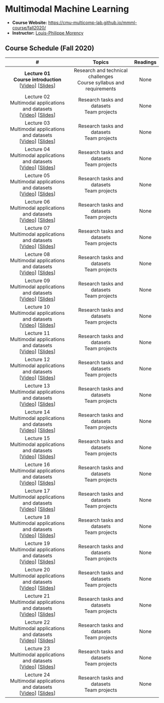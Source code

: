 # Multimodal Machine Learning

- **Course Website:** https://cmu-multicomp-lab.github.io/mmml-course/fall2020/
- **Instructor:** [Louis-Philippe Morency](https://www.cs.cmu.edu/~morency/)

## Course Schedule (Fall 2020)

|#|Topics|Readings|
|:---:|:---:|:---:|
|**Lecture 01<br>Course introduction**<br>[[Video]()] [[Slides]()]|Research and technical challenges<br>Course syllabus and requirements|None|
|Lecture 02<br>Multimodal applications and datasets<br>[[Video]()] [[Slides]()]|Research tasks and datasets<br>Team projects|None|
|Lecture 03<br>Multimodal applications and datasets<br>[[Video]()] [[Slides]()]|Research tasks and datasets<br>Team projects|None|
|Lecture 04<br>Multimodal applications and datasets<br>[[Video]()] [[Slides]()]|Research tasks and datasets<br>Team projects|None|
|Lecture 05<br>Multimodal applications and datasets<br>[[Video]()] [[Slides]()]|Research tasks and datasets<br>Team projects|None|
|Lecture 06<br>Multimodal applications and datasets<br>[[Video]()] [[Slides]()]|Research tasks and datasets<br>Team projects|None|
|Lecture 07<br>Multimodal applications and datasets<br>[[Video]()] [[Slides]()]|Research tasks and datasets<br>Team projects|None|
|Lecture 08<br>Multimodal applications and datasets<br>[[Video]()] [[Slides]()]|Research tasks and datasets<br>Team projects|None|
|Lecture 09<br>Multimodal applications and datasets<br>[[Video]()] [[Slides]()]|Research tasks and datasets<br>Team projects|None|
|Lecture 10<br>Multimodal applications and datasets<br>[[Video]()] [[Slides]()]|Research tasks and datasets<br>Team projects|None|
|Lecture 11<br>Multimodal applications and datasets<br>[[Video]()] [[Slides]()]|Research tasks and datasets<br>Team projects|None|
|Lecture 12<br>Multimodal applications and datasets<br>[[Video]()] [[Slides]()]|Research tasks and datasets<br>Team projects|None|
|Lecture 13<br>Multimodal applications and datasets<br>[[Video]()] [[Slides]()]|Research tasks and datasets<br>Team projects|None|
|Lecture 14<br>Multimodal applications and datasets<br>[[Video]()] [[Slides]()]|Research tasks and datasets<br>Team projects|None|
|Lecture 15<br>Multimodal applications and datasets<br>[[Video]()] [[Slides]()]|Research tasks and datasets<br>Team projects|None|
|Lecture 16<br>Multimodal applications and datasets<br>[[Video]()] [[Slides]()]|Research tasks and datasets<br>Team projects|None|
|Lecture 17<br>Multimodal applications and datasets<br>[[Video]()] [[Slides]()]|Research tasks and datasets<br>Team projects|None|
|Lecture 18<br>Multimodal applications and datasets<br>[[Video]()] [[Slides]()]|Research tasks and datasets<br>Team projects|None|
|Lecture 19<br>Multimodal applications and datasets<br>[[Video]()] [[Slides]()]|Research tasks and datasets<br>Team projects|None|
|Lecture 20<br>Multimodal applications and datasets<br>[[Video]()] [[Slides]()]|Research tasks and datasets<br>Team projects|None|
|Lecture 21<br>Multimodal applications and datasets<br>[[Video]()] [[Slides]()]|Research tasks and datasets<br>Team projects|None|
|Lecture 22<br>Multimodal applications and datasets<br>[[Video]()] [[Slides]()]|Research tasks and datasets<br>Team projects|None|
|Lecture 23<br>Multimodal applications and datasets<br>[[Video]()] [[Slides]()]|Research tasks and datasets<br>Team projects|None|
|Lecture 24<br>Multimodal applications and datasets<br>[[Video]()] [[Slides]()]|Research tasks and datasets<br>Team projects|None|
